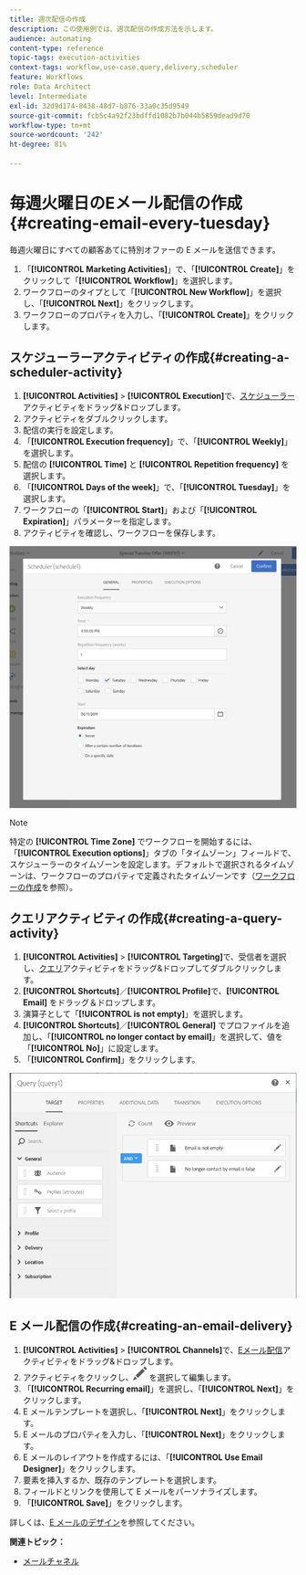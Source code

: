 ```yaml
---
title: 週次配信の作成
description: この使用例では、週次配信の作成方法を示します。
audience: automating
content-type: reference
topic-tags: execution-activities
context-tags: workflow,use-case,query,delivery,scheduler
feature: Workflows
role: Data Architect
level: Intermediate
exl-id: 32d9d174-8438-48d7-b876-33a0c35d9549
source-git-commit: fcb5c4a92f23bdffd1082b7b044b5859dead9d70
workflow-type: tm+mt
source-wordcount: '242'
ht-degree: 81%

---
```


# 毎週火曜日のEメール配信の作成{#creating-email-every-tuesday}

毎週火曜日にすべての顧客あてに特別オファーの E メールを送信できます。

1. 「**[!UICONTROL Marketing Activities]**」で、「**[!UICONTROL Create]**」をクリックして「**[!UICONTROL Workflow]**」を選択します。
1. ワークフローのタイプとして「**[!UICONTROL New Workflow]**」を選択し、「**[!UICONTROL Next]**」をクリックします。
1. ワークフローのプロパティを入力し、「**[!UICONTROL Create]**」をクリックします。

## スケジューラーアクティビティの作成{#creating-a-scheduler-activity}

1. **[!UICONTROL Activities]** > **[!UICONTROL Execution]**&#x200B;で、[スケジューラー](../../automating/using/scheduler.md)アクティビティをドラッグ&amp;ドロップします。
1. アクティビティをダブルクリックします。
1. 配信の実行を設定します。
1. 「**[!UICONTROL Execution frequency]**」で、「**[!UICONTROL Weekly]**」を選択します。
1. 配信の **[!UICONTROL Time]** と **[!UICONTROL Repetition frequency]** を選択します。
1. 「**[!UICONTROL Days of the week]**」で、「**[!UICONTROL Tuesday]**」を選択します。
1. ワークフローの「**[!UICONTROL Start]**」および「**[!UICONTROL Expiration]**」パラメーターを指定します。
1. アクティビティを確認し、ワークフローを保存します。

![](assets/scheduler_properties.png)

>[!NOTE]
>
>特定の **[!UICONTROL Time Zone]** でワークフローを開始するには、「**[!UICONTROL Execution options]**」タブの「タイムゾーン」フィールドで、スケジューラーのタイムゾーンを設定します。デフォルトで選択されるタイムゾーンは、ワークフローのプロパティで定義されたタイムゾーンです（[ワークフローの作成](../../automating/using/building-a-workflow.md)を参照）。

## クエリアクティビティの作成{#creating-a-query-activity}

1. **[!UICONTROL Activities]** > **[!UICONTROL Targeting]**&#x200B;で、受信者を選択し、[クエリ](../../automating/using/query.md)アクティビティをドラッグ&amp;ドロップしてダブルクリックします。
1. **[!UICONTROL Shortcuts]**／**[!UICONTROL Profile]**&#x200B;で、**[!UICONTROL Email]** をドラッグ＆ドロップします。
1. 演算子として「**[!UICONTROL is not empty]**」を選択します。
1. **[!UICONTROL Shortcuts]**／**[!UICONTROL General]** でプロファイルを追加し、「**[!UICONTROL no longer contact by email]**」を選択して、値を「**[!UICONTROL No]**」に設定します。
1. 「**[!UICONTROL Confirm]**」をクリックします。

![](assets/wf-complement-query.png)

## E メール配信の作成{#creating-an-email-delivery}

1. **[!UICONTROL Activities]** > **[!UICONTROL Channels]**&#x200B;で、[Eメール配信](../../automating/using/email-delivery.md)アクティビティをドラッグ&amp;ドロップします。
1. アクティビティをクリックし、![](assets/edit_darkgrey-24px.png) を選択して編集します。
1. 「**[!UICONTROL Recurring email]**」を選択し、「**[!UICONTROL Next]**」をクリックします。
1. E メールテンプレートを選択し、「**[!UICONTROL Next]**」をクリックします。
1. E メールのプロパティを入力し、「**[!UICONTROL Next]**」をクリックします。
1. E メールのレイアウトを作成するには、「**[!UICONTROL Use Email Designer]**」をクリックします。
1. 要素を挿入するか、既存のテンプレートを選択します。
1. フィールドとリンクを使用して E メールをパーソナライズします。
1. 「**[!UICONTROL Save]**」をクリックします。

詳しくは、[E メールのデザイン](../../designing/using/designing-from-scratch.md#designing-an-email-content-from-scratch)を参照してください。

**関連トピック：**

* [メールチャネル](../../channels/using/creating-an-email.md)
